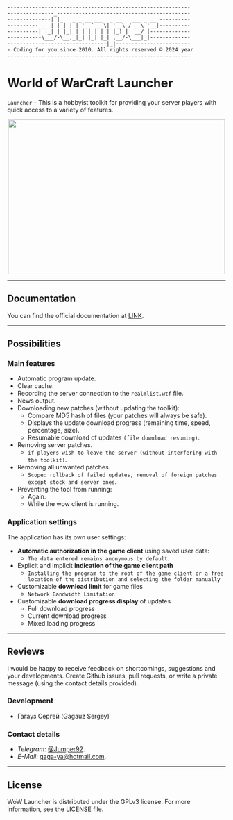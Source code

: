 ```
-----------------------------------------------------------
---------------_-------------------------------------------
--------------| |_   _ _ __ ___  _ __   ___ _ __ ----------
---------- _  | | | | | '_ ` _ \| '_ \ / _ \ '__|----------
----------| |_| | |_| | | | | | | |_) |  __/ |-------------
-----------\___/-\__,_|_| |_| |_| .__/-\___|_|-------------
--------------------------------|_|------------------------
- Coding for you since 2010. All rights reserved © 2024 year
-----------------------------------------------------------
```

# World of WarCraft Launcher
`Launcher` - This is a hobbyist toolkit for providing your server players with quick access to a variety of features.

<p align="center">
  <img src="https://pp.vk.me/c631428/v631428303/500ff/wMh1l71dY5M.jpg" width="500" height="356"/>
</p>

---
## Documentation

You can find the official documentation at [LINK](https://github.com/Gagauz2010/WOWLauncher/blob/master/README.docx).

---
## Possibilities

### Main features

* Automatic program update.
* Clear cache.
* Recording the server connection to the `realmlist.wtf` file.
* News output.
* Downloading new patches (without updating the toolkit):
  * Compare MD5 hash of files (your patches will always be safe).
  * Displays the update download progress (remaining time, speed, percentage, size).
  * Resumable download of updates `(file download resuming)`.
* Removing server patches.
  * `if players wish to leave the server (without interfering with the toolkit)`.
* Removing all unwanted patches.
  * `Scope: rollback of failed updates, removal of foreign patches except stock and server ones`.
* Preventing the tool from running:
  * Again.
  * While the wow client is running.

### Application settings

The application has its own user settings:

* **Automatic authorization in the game client** using saved user data:
  * `The data entered remains anonymous by default`.
* Explicit and implicit **indication of the game client path**
  * `Installing the program to the root of the game client or a free location of the distribution and selecting the folder manually`
* Customizable **download limit** for game files
  * `Network Bandwidth Limitation`
* Customizable **download progress display** of updates
  * Full download progress
  * Current download progress
  * Mixed loading progress

---

## Reviews

I would be happy to receive feedback on shortcomings, suggestions and your developments. Create Github issues, pull requests, or write a private message (using the contact details provided).

### Development

* Гагауз Сергей (Gagauz Sergey)

### Contact details

- *Telegram*: [@Jumper92](https://t.me/Jumper92).
- *E-Mail*: gaga-ya@hotmail.com.

---

## License

WoW Launcher is distributed under the GPLv3 license. For more information, see the [LICENSE](https://github.com/Gagauz2010/WOWLauncher/blob/master/LICENSE) file.

